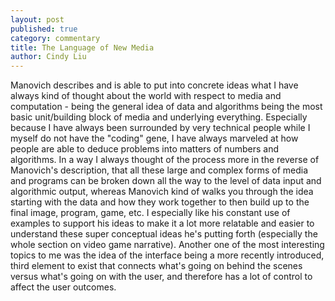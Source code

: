 ```yaml
---
layout: post
published: true
category: commentary
title: The Language of New Media
author: Cindy Liu
---
```

Manovich describes and is able to put into concrete ideas what I have always kind of thought about the world with respect to media and computation - being the general idea of data and algorithms being the most basic unit/building block of media and underlying everything. Especially because I have always been surrounded by very technical people while I myself do not have the "coding" gene, I have always marveled at how people are able to deduce problems into matters of numbers and algorithms. In a way I always thought of the process more in the reverse of Manovich's description, that all these large and complex forms of media and programs can be broken down all the way to the level of data input and algorithmic output, whereas Manovich kind of walks you through the idea starting with the data and how they work together to then build up to the final image, program, game, etc. I especially like his constant use of examples to support his ideas to make it a lot more relatable and easier to understand these super conceptual ideas he's putting forth (especially the whole section on video game narrative). Another one of the most interesting topics to me was the idea of the interface being a more recently introduced, third element to exist that connects what's going on behind the scenes versus what's going on with the user, and therefore has a lot of control to affect the user outcomes.
